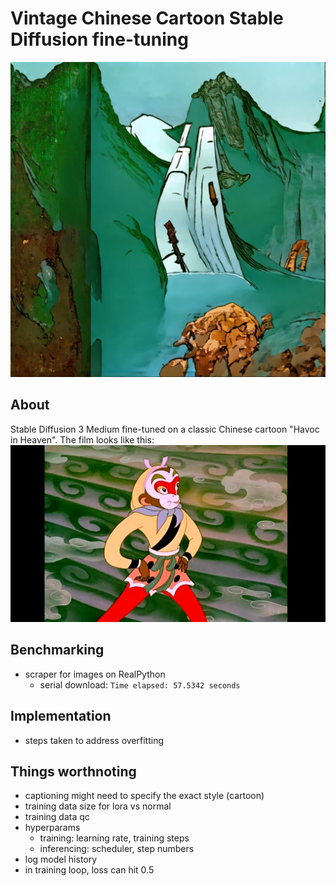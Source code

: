 # Vintage Chinese Cartoon Stable Diffusion fine-tuning
![alt text](assets/output6.png)

## About

Stable Diffusion 3 Medium fine-tuned on a classic Chinese cartoon "Havoc in Heaven".
The film looks like this:
![alt text](assets/training_44.jpg)

## Benchmarking
* scraper for images on RealPython
    * serial download: `Time elapsed: 57.5342 seconds`

## Implementation
* steps taken to address overfitting

## Things worthnoting
* captioning might need to specify the exact style (cartoon)
* training data size for lora vs normal
* training data qc
* hyperparams
    * training: learning rate, training steps 
    * inferencing: scheduler, step numbers
* log model history
* in training loop, loss can hit 0.5